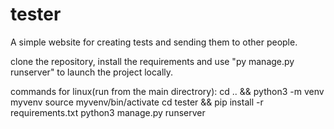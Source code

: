 # tester
A simple website for creating tests and sending them to other people.

clone the repository, install the requirements and use "py manage.py runserver" to launch the project locally.

commands for linux(run from the main directrory):
    cd .. && python3 -m venv myvenv
    source myvenv/bin/activate
    cd tester && pip install -r requirements.txt
    python3 manage.py runserver

